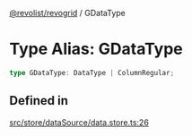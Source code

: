 [@revolist/revogrid](README.md) / GDataType

# Type Alias: GDataType

```ts
type GDataType: DataType | ColumnRegular;
```

## Defined in

[src/store/dataSource/data.store.ts:26](https://github.com/revolist/revogrid/blob/c4e80f786890231c76aca88d327b090657d3fbb9/src/store/dataSource/data.store.ts#L26)
